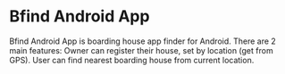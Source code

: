 # Bfind Android App

Bfind Android App is boarding house app finder for Android. There are 2 main features: Owner can register their house, set by location (get from GPS). User can find nearest boarding house from current location.